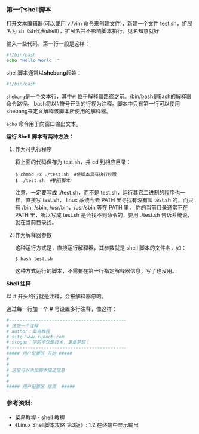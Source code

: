 ### 第一个shell脚本

打开文本编辑器(可以使用 vi/vim 命令来创建文件)，新建一个文件 test.sh，扩展名为 sh（sh代表shell），扩展名并不影响脚本执行，见名知意就好

输入一些代码，第一行一般是这样：

```bash
#!/bin/bash
echo "Hello World !"
```

shell脚本通常以**shebang**起始：

```bash
#!/bin/bash
```

`shebang`是一个文本行，其中`#!`位于解释器路径之前。/bin/bash是Bash的解释器命令路径。
bash将以#符号开头的行视为注释。脚本中只有第一行可以使用shebang来定义解释该脚本所使用的解释器。

`echo` 命令用于向窗口输出文本。

**运行 Shell 脚本有两种方法：**

1. 作为可执行程序

    将上面的代码保存为 test.sh，并 cd 到相应目录：
    ```
    $ chmod +x ./test.sh  #使脚本具有执行权限
    $ ./test.sh  #执行脚本
    ```
    注意，一定要写成 ./test.sh，而不是 test.sh，运行其它二进制的程序也一样，直接写 test.sh，
    linux 系统会去 PATH 里寻找有没有叫 test.sh 的，而只有 /bin, /sbin, /usr/bin，/usr/sbin 等在 PATH 里，
    你的当前目录通常不在 PATH 里，所以写成 test.sh 是会找不到命令的，要用 ./test.sh 告诉系统说，就在当前目录找。


2. 作为解释器参数

    这种运行方式是，直接运行解释器，其参数就是 shell 脚本的文件名，如：
    ```
    $ bash test.sh
    ```
    这种方式运行的脚本，不需要在第一行指定解释器信息，写了也没用。


**Shell 注释**

以 # 开头的行就是注释，会被解释器忽略。

通过每一行加一个 # 号设置多行注释，像这样：

```bash
#--------------------------------------------
# 这是一个注释
# author：菜鸟教程
# site：www.runoob.com
# slogan：学的不仅是技术，更是梦想！
#--------------------------------------------
##### 用户配置区 开始 #####
#
#
# 这里可以添加脚本描述信息
#
#
##### 用户配置区 结束  #####
```

### 参考资料:
- [菜鸟教程 - shell 教程](https://www.runoob.com/linux/linux-shell.html)
- 《Linux Shell脚本攻略 第3版》: 1.2 在终端中显示输出
